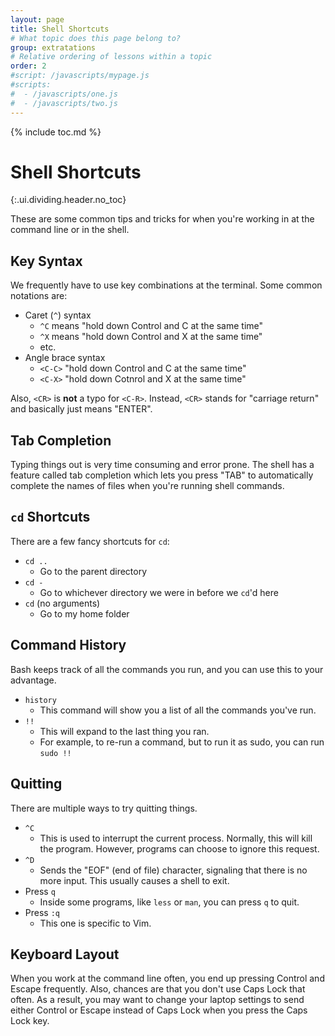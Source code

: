 ```yaml
---
layout: page
title: Shell Shortcuts
# What topic does this page belong to?
group: extratations
# Relative ordering of lessons within a topic
order: 2
#script: /javascripts/mypage.js
#scripts:
#  - /javascripts/one.js
#  - /javascripts/two.js
---
```



{% include toc.md %}

# Shell Shortcuts
{:.ui.dividing.header.no_toc}

These are some common tips and tricks for when you're working in at the command
line or in the shell.

## Key Syntax

We frequently have to use key combinations at the terminal. Some common
notations are:

- Caret (`^`) syntax
  - `^C` means "hold down Control and C at the same time"
  - `^X` means "hold down Control and X at the same time"
  - etc.
- Angle brace syntax
  - `<C-C>` "hold down Control and C at the same time"
  - `<C-X>` "hold down Cotnrol and X at the same time"

Also, `<CR>` is **not** a typo for `<C-R>`. Instead, `<CR>` stands for
"carriage return" and basically just means "ENTER".

## Tab Completion

Typing things out is very time consuming and error prone. The shell has a
feature called tab completion which lets you press "TAB" to automatically
complete the names of files when you're running shell commands.

## `cd` Shortcuts

There are a few fancy shortcuts for `cd`:

- `cd ..`
  - Go to the parent directory
- `cd -`
  - Go to whichever directory we were in before we `cd`'d here
- `cd` (no arguments)
  - Go to my home folder

## Command History

Bash keeps track of all the commands you run, and you can use this to your
advantage.

- `history`
  - This command will show you a list of all the commands you've run.
- `!!`
  - This will expand to the last thing you ran.
  - For example, to re-run a command, but to run it as sudo, you can run `sudo
    !!`

## Quitting

There are multiple ways to try quitting things.

- `^C`
  - This is used to interrupt the current process. Normally, this will kill the
    program. However, programs can choose to ignore this request.
- `^D`
  - Sends the "EOF" (end of file) character, signaling that there is no more
    input. This usually causes a shell to exit.
- Press `q`
  - Inside some programs, like `less` or `man`, you can press `q` to quit.
- Press `:q`
  - This one is specific to Vim.

## Keyboard Layout

When you work at the command line often, you end up pressing Control and Escape
frequently. Also, chances are that you don't use Caps Lock that often. As a
result, you may want to change your laptop settings to send either Control or
Escape instead of Caps Lock when you press the Caps Lock key.

